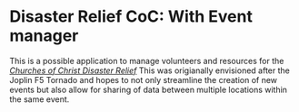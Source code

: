 # Disaster Relief CoC: With Event manager
This is a possible application to manage volunteers and resources for the [*Churches of Christ Disaster Relief*](https://www.facebook.com/disasterreliefeffort)
This was origianally envisioned after the Joplin F5 Tornado and hopes to not only
streamline the creation of new events but also allow for sharing of data between
multiple locations within the same event.
